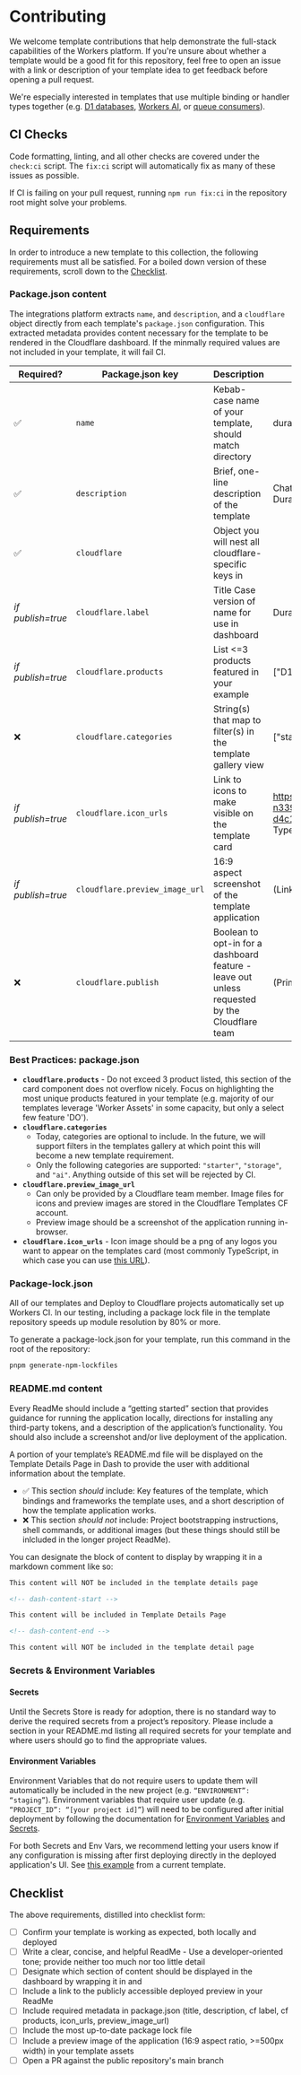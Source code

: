# Contributing

We welcome template contributions that help demonstrate the full-stack capabilities of the Workers platform. If you're unsure about whether a template would be a good fit for this repository, feel free to open an issue with a link or description of your template idea to get feedback before opening a pull request.

We're especially interested in templates that use multiple binding or handler types together (e.g. [D1 databases](https://developers.cloudflare.com/d1/), [Workers AI](https://developers.cloudflare.com/workers-ai/), or [queue consumers](https://developers.cloudflare.com/queues/configuration/configure-queues/#consumer)).

## CI Checks

Code formatting, linting, and all other checks are covered under the `check:ci` script. The `fix:ci` script will automatically fix as many of these issues as possible.

If CI is failing on your pull request, running `npm run fix:ci` in the repository root might solve your problems.

## Requirements

In order to introduce a new template to this collection, the following requirements must all be satisfied. For a boiled down version of these requirements, scroll down to the [Checklist](#checklist).

### Package.json content

The integrations platform extracts `name`, and `description`, and a `cloudflare` object directly from each template's `package.json` configuration. This extracted metadata provides content necessary for the template to be rendered in the Cloudflare dashboard. If the minmally required values are not included in your template, it will fail CI.

| Required?         | Package.json key               | Description                                                                                   | Example                                                                                                                |
| ----------------- | ------------------------------ | --------------------------------------------------------------------------------------------- | ---------------------------------------------------------------------------------------------------------------------- |
| ✅                | `name`                         | Kebab-case name of your template, should match directory                                      | durable-chat-template                                                                                                  |
| ✅                | `description`                  | Brief, one-line description of the template                                                   | Chat with other users in real-time using Durable Objects and PartyKit.                                                 |
| ✅                | `cloudflare`                   | Object you will nest all cloudflare-specific keys in                                          |                                                                                                                        |
| _if publish=true_ | `cloudflare.label`             | Title Case version of name for use in dashboard                                               | Durable Chat App                                                                                                       |
| _if publish=true_ | `cloudflare.products`          | List <=3 products featured in your example                                                    | ["D1", "Durable Objects"]                                                                                              |
| ❌                | `cloudflare.categories`        | String(s) that map to filter(s) in the template gallery view                                  | ["starter", "storage"]                                                                                                 |
| _if publish=true_ | `cloudflare.icon_urls`         | Link to icons to make visible on the template card                                            | https://imagedelivery.net/wSMYJvS3Xw-n339CbDyDIA/5ca0ca32-e897-4699-d4c1-6b680512f000/public (default TypeScript logo) |
| _if publish=true_ | `cloudflare.preview_image_url` | 16:9 aspect screenshot of the template application                                            | (Link will be provided during PR review)                                                                               |
| ❌                | `cloudflare.publish`           | Boolean to opt-in for a dashboard feature - leave out unless requested by the Cloudflare team | (Primarily for internal contributor use)                                                                               |

### Best Practices: package.json

- **`cloudflare.products`** - Do not exceed 3 product listed, this section of the card component does not overflow nicely. Focus on highlighting the most unique products featured in your template (e.g. majority of our templates leverage 'Worker Assets' in some capacity, but only a select few feature 'DO').
- **`cloudflare.categories`**
  - Today, categories are optional to include. In the future, we will support filters in the templates gallery at which point this will become a new template requirement.
  - Only the following categories are supported: `"starter"`, `"storage"`, and `"ai"`. Anything outside of this set will be rejected by CI.
- **`cloudflare.preview_image_url`**
  - Can only be provided by a Cloudflare team member. Image files for icons and preview images are stored in the Cloudflare Templates CF account.
  - Preview image should be a screenshot of the application running in-browser.
- **`cloudflare.icon_urls`** - Icon image should be a png of any logos you want to appear on the templates card (most commonly TypeScript, in which case you can use [this URL](https://imagedelivery.net/wSMYJvS3Xw-n339CbDyDIA/5ca0ca32-e897-4699-d4c1-6b680512f000/public)).

### Package-lock.json

All of our templates and Deploy to Cloudflare projects automatically set up Workers CI. In our testing, including a package lock file in the template repository speeds up module resolution by 80% or more.

To generate a package-lock.json for your template, run this command in the root of the repository:

```sh
pnpm generate-npm-lockfiles
```

### README.md content

Every ReadMe should include a “getting started” section that provides guidance for running the application locally, directions for installing any third-party tokens, and a description of the application’s functionality. You should also include a screenshot and/or live deployment of the application.

A portion of your template’s README.md file will be displayed on the Template Details Page in Dash to provide the user with additional information about the template.

- ✅ This section _should_ include: Key features of the template, which bindings and frameworks the template uses, and a short description of how the template application works.
- ❌ This section _should not_ include: Project bootstrapping instructions, shell commands, or additional images (but these things should still be inlcluded in the longer project ReadMe).

You can designate the block of content to display by wrapping it in a markdown comment like so:

```md template/readme.md
This content will NOT be included in the template details page

<!-- dash-content-start -->

This content will be included in Template Details Page

<!-- dash-content-end -->

This content will NOT be included in the template detail page
```

### Secrets & Environment Variables

#### Secrets

Until the Secrets Store is ready for adoption, there is no standard way to derive the required secrets from a project’s repository. Please include a section in your README.md listing all required secrets for your template and where users should go to find the appropriate values.

#### Environment Variables

Environment Variables that do not require users to update them will automatically be included in the new project (e.g. `“ENVIRONMENT”: “staging”`). Environment variables that require user update (e.g. `“PROJECT_ID”: “[your project id]”`) will need to be configured after initial deployment by following the documentation for [Environment Variables](https://developers.cloudflare.com/workers/configuration/environment-variables) and [Secrets](https://developers.cloudflare.com/workers/configuration/secrets).

For both Secrets and Env Vars, we recommend letting your users know if any configuration is missing after first deploying directly in the deployed application's UI. See [this example](https://saas-admin-template.templates.workers.dev/admin) from a current template.

## Checklist

The above requirements, distilled into checklist form:

- [ ] Confirm your template is working as expected, both locally and deployed
- [ ] Write a clear, concise, and helpful ReadMe - Use a developer-oriented tone; provide neither too much nor too little detail
- [ ] Designate which section of content should be displayed in the dashboard by wrapping it in <!-- dash-content-start --> and <!-- dash-content-end -->
- [ ] Include a link to the publicly accessible deployed preview in your ReadMe
- [ ] Include required metadata in package.json (title, description, cf label, cf products, icon_urls, preview_image_url)
- [ ] Include the most up-to-date package lock file
- [ ] Include a preview image of the application (16:9 aspect ratio, >=500px width) in your template assets
- [ ] Open a PR against the public repository's main branch

